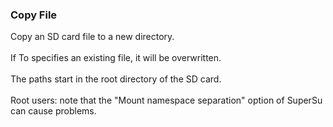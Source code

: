 ### Copy File

Copy an SD card file to a new directory.\
\
If To specifies an existing file, it will be overwritten.\
\
The paths start in the root directory of the SD card.\
\
Root users: note that the \"Mount namespace separation\" option of
SuperSu can cause problems.
